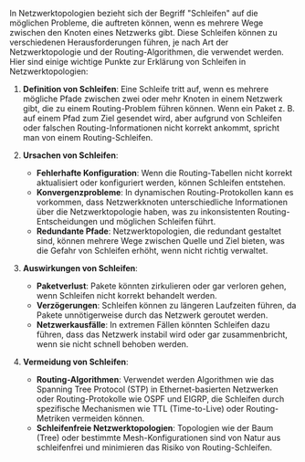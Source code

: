 In Netzwerktopologien bezieht sich der Begriff "Schleifen" auf die möglichen Probleme, die auftreten können, wenn es mehrere Wege zwischen den Knoten eines Netzwerks gibt. Diese Schleifen können zu verschiedenen Herausforderungen führen, je nach Art der Netzwerktopologie und der Routing-Algorithmen, die verwendet werden. Hier sind einige wichtige Punkte zur Erklärung von Schleifen in Netzwerktopologien:

1. **Definition von Schleifen**: Eine Schleife tritt auf, wenn es mehrere mögliche Pfade zwischen zwei oder mehr Knoten in einem Netzwerk gibt, die zu einem Routing-Problem führen können. Wenn ein Paket z. B. auf einem Pfad zum Ziel gesendet wird, aber aufgrund von Schleifen oder falschen Routing-Informationen nicht korrekt ankommt, spricht man von einem Routing-Schleifen.
    
2. **Ursachen von Schleifen**:
    
    - **Fehlerhafte Konfiguration**: Wenn die Routing-Tabellen nicht korrekt aktualisiert oder konfiguriert werden, können Schleifen entstehen.
    - **Konvergenzprobleme**: In dynamischen Routing-Protokollen kann es vorkommen, dass Netzwerkknoten unterschiedliche Informationen über die Netzwerktopologie haben, was zu inkonsistenten Routing-Entscheidungen und möglichen Schleifen führt.
    - **Redundante Pfade**: Netzwerktopologien, die redundant gestaltet sind, können mehrere Wege zwischen Quelle und Ziel bieten, was die Gefahr von Schleifen erhöht, wenn nicht richtig verwaltet.
3. **Auswirkungen von Schleifen**:
    
    - **Paketverlust**: Pakete könnten zirkulieren oder gar verloren gehen, wenn Schleifen nicht korrekt behandelt werden.
    - **Verzögerungen**: Schleifen können zu längeren Laufzeiten führen, da Pakete unnötigerweise durch das Netzwerk geroutet werden.
    - **Netzwerkausfälle**: In extremen Fällen könnten Schleifen dazu führen, dass das Netzwerk instabil wird oder gar zusammenbricht, wenn sie nicht schnell behoben werden.
4. **Vermeidung von Schleifen**:
    
    - **Routing-Algorithmen**: Verwendet werden Algorithmen wie das Spanning Tree Protocol (STP) in Ethernet-basierten Netzwerken oder Routing-Protokolle wie OSPF und EIGRP, die Schleifen durch spezifische Mechanismen wie TTL (Time-to-Live) oder Routing-Metriken vermeiden können.
    - **Schleifenfreie Netzwerktopologien**: Topologien wie der Baum (Tree) oder bestimmte Mesh-Konfigurationen sind von Natur aus schleifenfrei und minimieren das Risiko von Routing-Schleifen.